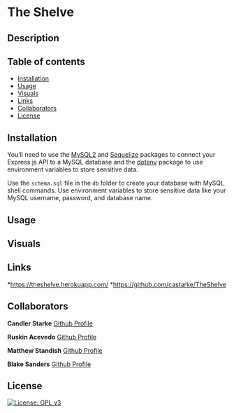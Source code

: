 # The Shelve

## Description

## Table of contents
* [Installation](#Installation)
* [Usage](#Usage)
* [Visuals](#Visuals)
* [Links](#Link)
* [Collaborators](#collaborators)
* [License](#License)

## Installation

You’ll need to use the [MySQL2](https://www.npmjs.com/package/mysql2) and [Sequelize](https://www.npmjs.com/package/sequelize) packages to connect your Express.js API to a MySQL database and the [dotenv](https://www.npmjs.com/package/dotenv) package to use environment variables to store sensitive data.

Use the `schema.sql` file in the `db` folder to create your database with MySQL shell commands. Use environment variables to store sensitive data like your MySQL username, password, and database name.

## Usage 

## Visuals


## Links 
*https://theshelve.herokuapp.com/
*https://github.com/castarke/TheShelve

## Collaborators 

**Candler Starke**
[Github Profile](https://github.com/castarke)

**Ruskin Acevedo**
[Github Profile](https://github.com/Ruskin20)

**Matthew Standish**
[Github Profile](https://github.com/MatthewStandish)

**Blake Sanders**
[Github Profile](https://github.com/blake1011001)

## License
[![License: GPL v3](https://img.shields.io/badge/license-APACHE-red)](https://www.gnu.org/licenses/gpl-3.0)
